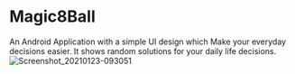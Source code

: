 # Magic8Ball
An Android Application with a simple UI design which Make your everyday decisions easier. It shows random solutions for your daily life decisions.
![Screenshot_20210123-093051](https://user-images.githubusercontent.com/64889275/105572404-ec7ee880-5d7c-11eb-8aff-b677365966f8.png)
